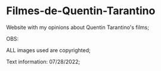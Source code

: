 # Filmes-de-Quentin-Tarantino
Website with my opinions about Quentin Tarantino's films;

OBS: 

ALL images used are copyrighted;

Text information: 07/28/2022;